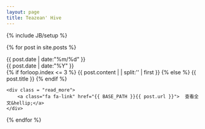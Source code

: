 ```yaml
---
layout: page
title: Teazean' Hive
---
```

{% include JB/setup %}

{% for post in site.posts %}
<div class = "card">
		<div  class = "date_label">
			<div class="day_month">
      			{{ post.date | date:"%m/%d" }}
      		</div>
  			<div class="year">
  			   {{ post.date | date:"%Y" }}
  			</div>
      	</div> 
        {% if forloop.index <= 3 %}
           {{ post.content  | | split:'<!--break-->' | first }}
        {% else %}
           {{ post.title }}
        {% endif %}
		
	<div class = "read_more">
		<a class="fa fa-link" href="{{ BASE_PATH }}{{ post.url }}">  查看全文&hellip;</a>
	</div>
</div>
{% endfor %}


